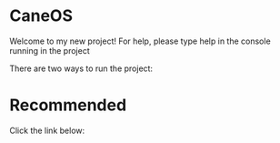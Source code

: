 # CaneOS
Welcome to my new project!
For help, please type help in the console running in the project

There are two ways to run the project:

# Recommended

Click the link below:


